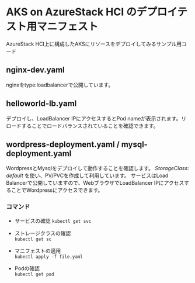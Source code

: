 # AKS on AzureStack HCI のデプロイテスト用マニフェスト  

AzureStack HCI上に構成したAKSにリソースをデプロイしてみるサンプル用コード  

## nginx-dev.yaml
nginxをtype:loadbalancerで公開しています。

## helloworld-lb.yaml
デプロイし、LoadBalancer IPにアクセスするとPod nameが表示されます。リロードすることでロードバランスされていることを確認できます。

## wordpress-deployment.yaml / mysql-deployment.yaml
WordpressとMysqlをデプロイして動作することを確認します。
*StorageClass: default* を使い、PV/PVCを作成して利用しています。
サービスはLoad Balancerで公開していますので、WebブラウザでLoadBalancer IPにアクセスすることでWordpressにアクセスできます。  


### コマンド  
- サービスの確認
  `kubectl get svc`

- ストレージクラスの確認  
  `kubectl get sc`  

- マニフェストの適用  
  `kubectl apply -f file.yaml`

- Podの確認  
  `kubectl get pod`






